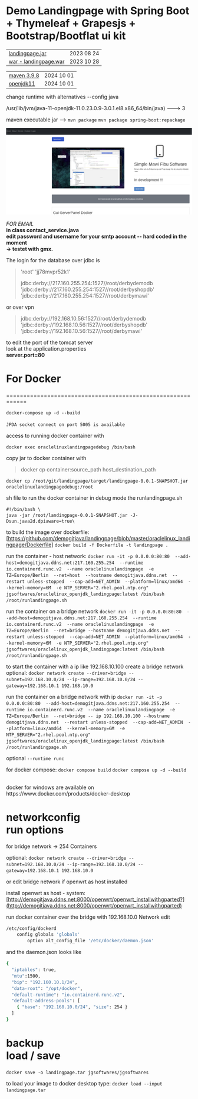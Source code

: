 # Demo Landingpage with Spring Boot + Thymeleaf + Grapesjs + Bootstrap/Bootflat ui kit



|  |  |  
|--|--|  
| [landingpage.jar](http://demogitjava.ddns.net:8000/landingpage-0.0.1-SNAPSHOT.jar) |  2023 08 24|  
 [war - landingpage.war](http://demogitjava.ddns.net:8000/landingpage-0.0.1-SNAPSHOT.war) |  2023 10 28|  



|  |  |  
|--|--|  
| [maven 3.9.8](http://demogitjava.ddns.net:8000/java-ide/apache-maven-3.9.8-bin.tar.gz) |  2024 10 01|  
 [openjdk11](http://demogitjava.ddns.net:8000/Java_JDK/oracleopenjdk-11.0.2_linux-x64_bin.tar.gz) |  2024 10 01|  


change runtime with
alternatives --config java

/usr/lib/jvm/java-11-openjdk-11.0.23.0.9-3.0.1.el8.x86_64/bin/java) ---> 3


maven executable jar
--> `mvn package`
`mvn package spring-boot:repackage`



![enter image description here](https://raw.githubusercontent.com/demogitjava/demodatabase/master/landingapge.png)






*FOR EMAIL*  
**in class contact_service.java  
edit password and username for your smtp account -- hard coded in the moment  
-> testet with gmx.**



The login for the database over jdbc is

> 'root' 'jj78mvpr52k1'
>
> jdbc:derby://217.160.255.254:1527//root/derbydemodb 
> 'jdbc:derby://217.160.255.254:1527//root/derbyshopdb'
> 'jdbc:derby://217.160.255.254:1527//root/derbymawi'

or over vpn

> jdbc:derby://192.168.10.56:1527//root/derbydemodb 
> 'jdbc:derby://192.168.10.56:1527//root/derbyshopdb'
> 'jdbc:derby://192.168.10.56:1527//root/derbymawi'

to edit the port of the tomcat server  
look at the application.properties  
**server.port=80**



# For Docker
============================================================  


	
    docker-compose up -d --build
    
    JPDA socket connect on port 5005 is available
     


access to running docker container with 

    docker exec oraclelinuxlandingpagedebug /bin/bash 

copy jar to docker container with

> docker cp container:source_path host_destination_path


    docker cp /root/git/landingpage/target/landingpage-0.0.1-SNAPSHOT.jar oraclelinuxlandingpagedebug:/root

sh file to run the docker container in debug mode
the runlandingpage.sh

    #!/bin/bash \
    java -jar /root/landingpage-0.0.1-SNAPSHOT.jar -J-Dsun.java2d.dpiaware=true\


to build the image over dockerfile:
[https://github.com/demogitjava/landingpage/blob/master/oraclelinux_landingpage/Dockerfile]
`docker build -f Dockerfile -t landingpage .`



run the container  - host network:
`docker run -it -p 0.0.0.0:80:80 
        --add-host=demogitjava.ddns.net:217.160.255.254 
        --runtime io.containerd.runc.v2 
        --name oraclelinuxlandingpage 
        -e TZ=Europe/Berlin 
        --net=host 
        --hostname demogitjava.ddns.net 
        --restart unless-stopped 
        --cap-add=NET_ADMIN 
        --platform=linux/amd64 
        --kernel-memory=6M 
        -e NTP_SERVER="2.rhel.pool.ntp.org" 
        jgsoftwares/oraclelinux_openjdk_landingpage:latest /bin/bash /root/runlandingpage.sh`

run the container on a bridge network
`docker run -it -p 0.0.0.0:80:80 
        --add-host=demogitjava.ddns.net:217.160.255.254 
        --runtime io.containerd.runc.v2 
        --name oraclelinuxlandingpage 
        -e TZ=Europe/Berlin 
        --net=bridge
        --hostname demogitjava.ddns.net 
        --restart unless-stopped 
        --cap-add=NET_ADMIN 
        --platform=linux/amd64 
        --kernel-memory=6M 
        -e NTP_SERVER="2.rhel.pool.ntp.org" 
        jgsoftwares/oraclelinux_openjdk_landingpage:latest /bin/bash /root/runlandingpage.sh`
 
 to start the container with a ip like 192.168.10.100 create a bridge network
 optional:
`docker network create --driver=bridge --subnet=192.168.10.0/24 --ip-range=192.168.10.0/24 --gateway=192.168.10.1 192.168.10.0`

run the container on a bridge network with ip 
`docker run -it -p 0.0.0.0:80:80 
        --add-host=demogitjava.ddns.net:217.160.255.254 
        --runtime io.containerd.runc.v2 
        --name oraclelinuxlandingpage 
        -e TZ=Europe/Berlin 
        --net=bridge
        -- ip 192.168.10.100
        --hostname demogitjava.ddns.net 
        --restart unless-stopped 
        --cap-add=NET_ADMIN 
        --platform=linux/amd64 
        --kernel-memory=6M 
        -e NTP_SERVER="2.rhel.pool.ntp.org" 
        jgsoftwares/oraclelinux_openjdk_landingpage:latest /bin/bash /root/runlandingpage.sh`
        
optional 
`--runtime runc`



for docker compose:
`docker compose build`
`docker compose up -d --build`

<br/>  
docker for windows are available on https://www.docker.com/products/docker-desktop  


networkconfig  
run options  
============================================================

for bridge network -> 254 Containers

optional:
`docker network create --driver=bridge --subnet=192.168.10.0/24 --ip-range=192.168.10.0/24 --gateway=192.168.10.1 192.168.10.0`

or edit bridge network if openwrt as host installed 


install openwrt as host - system:  
[http://demogitjava.ddns.net:8000/openwrt/openwrt_installwithgparted?](http://demogitjava.ddns.net:8000/openwrt/openwrt_installwithgparted)

run docker container over the bridge with 192.168.10.0 Network edit

```bash
/etc/config/dockerd
	config globals 'globals'
        option alt_config_file '/etc/docker/daemon.json'

```

and the daemon.json looks like

```bash
{
  "iptables": true,
  "mtu":1500,
  "bip": "192.160.10.1/24",
  "data-root": "/opt/docker",
  "default-runtime": "io.containerd.runc.v2",
  "default-address-pools": [
    { "base": "192.168.10.0/24", "size": 254 }
  ]
}

```




backup  
load / save  
============================================================

`docker save -o landingpage.tar jgsoftwares/jgsoftwares`

to load your image to docker desktop type:
`docker load --input landingpage.tar`







